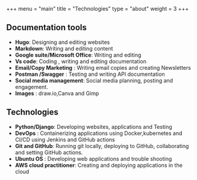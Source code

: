 +++
menu = "main"
title = "Technologies"
type = "about"
weight = 3
+++

## Documentation tools

- **Hugo**: Designing and editing websites
- **Markdown**: Writing and editing content 
- **Google suite/Microsoft Office**: Writing and editing
- **Vs code**: Coding , writing and editing documentation
- **Email/Copy Marketing** : Writing email copies and creating Newsletters
- **Postman /Swagger** : Testing and writing API documentation
- **Social media management**: Social media planning, posting and engagement. 
- **Images** : draw.io,Canva and Gimp

## Technologies 

- **Python/Django**: Developing websites, applications and Testing
- **DevOps** : Containerizing applications using Docker,kubernetes and CI/CD using Jenkins and GitHub actions
- **Git and GitHub**: Running git locally, deploying to GitHub, collaborating and setting GitHub actions. 
- **Ubuntu OS** : Developing web applications and trouble shooting
- **AWS cloud practitioner**: Creating and deploying applications in the cloud